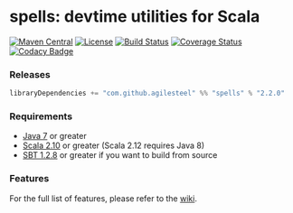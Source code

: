 # spells: devtime utilities for Scala

[![Maven Central](https://maven-badges.herokuapp.com/maven-central/com.github.agilesteel/spells_2.12/badge.svg)](https://maven-badges.herokuapp.com/maven-central/com.github.agilesteel/spells_2.12)
[![License](http://img.shields.io/:license-Apache%202-brightgreen.svg)](http://www.apache.org/licenses/LICENSE-2.0.txt)
[![Build Status](https://travis-ci.org/agilesteel/spells.svg?branch=master)](https://travis-ci.org/agilesteel/spells)
[![Coverage Status](https://img.shields.io/coveralls/agilesteel/spells.svg)](https://coveralls.io/r/agilesteel/spells)
[![Codacy Badge](https://api.codacy.com/project/badge/grade/aeb5e73b4a0e4ad98888505a544f3e7c)](https://www.codacy.com/app/agilesteel/spells)

### Releases

```scala
libraryDependencies += "com.github.agilesteel" %% "spells" % "2.2.0"
```

### Requirements

* [Java 7](http://java.com/en/download/index.jsp) or greater
* [Scala 2.10](http://www.scala-lang.org/) or greater (Scala 2.12 requires Java 8)
* [SBT 1.2.8](http://www.scala-sbt.org/) or greater if you want to build from source

### Features

For the full list of features, please refer to the [wiki](https://github.com/agilesteel/spells/wiki).

